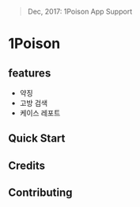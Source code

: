 > Dec, 2017: 1Poison App Support

# 1Poison

## features
- 약징
- 고방 검색
- 케이스 레포트

## Quick Start



## Credits


## Contributing

